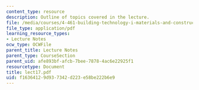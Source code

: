 ```yaml
---
content_type: resource
description: Outline of topics covered in the lecture.
file: /media/courses/4-461-building-technology-i-materials-and-construction-fall-2004/f16364129d937342d223e58be222b6e9_lect17.pdf
file_type: application/pdf
learning_resource_types:
- Lecture Notes
ocw_type: OCWFile
parent_title: Lecture Notes
parent_type: CourseSection
parent_uid: afe893bf-afcb-7bee-7878-4ac6e22925f1
resourcetype: Document
title: lect17.pdf
uid: f1636412-9d93-7342-d223-e58be222b6e9
---
```

